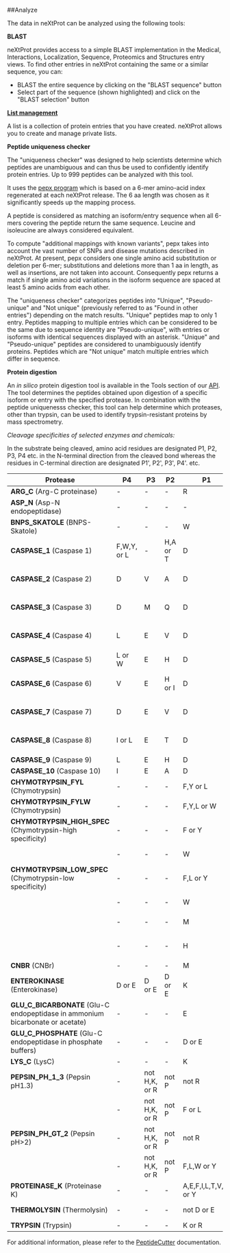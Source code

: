 ##Analyze

The data in neXtProt can be analyzed using the following tools:

**BLAST** 

neXtProt provides access to a simple BLAST implementation in the Medical, Interactions, Localization, Sequence, Proteomics and Structures entry views. To find other entries in neXtProt containing the same or a similar sequence, you can:

* BLAST the entire sequence by clicking on the "BLAST sequence" button
* Select part of the sequence (shown highlighted) and click on the "BLAST selection" button 

**[List management](/help/protein-lists)**

A list is a collection of protein entries that you have created. neXtProt allows you to create and manage private lists.

**Peptide uniqueness checker**

The "uniqueness checker" was designed to help scientists determine which peptides are unambiguous and can thus be used to confidently identify protein entries. Up to 999 peptides can be analyzed with this tool.

It uses the [pepx program](https://github.com/calipho-sib/pepx) which is based on a 6-mer amino-acid index regenerated at each neXtProt release. The 6 aa length was chosen as it significantly speeds up the mapping process.

A peptide is considered as matching an isoform/entry sequence when all 6-mers covering the peptide return the same sequence. Leucine and isoleucine are always considered equivalent.

To compute "additional mappings with known variants", pepx takes into account the vast number of SNPs and disease mutations described in neXtProt.  At present, pepx considers one single amino acid substitution or deletion per 6-mer; substitutions and deletions more than 1 aa in length, as well as insertions, are not taken into account. Consequently pepx returns a match if single amino acid variations in the isoform sequence are spaced at least 5 amino acids from each other.

The "uniqueness checker" categorizes peptides into "Unique", "Pseudo-unique" and "Not unique" (previously referred to as "Found in other entries") depending on the match results. "Unique" peptides map to only 1 entry. Peptides mapping to multiple entries which can be considered to be the same due to sequence identity are "Pseudo-unique", with entries or isoforms with identical sequences displayed with an asterisk. "Unique" and "Pseudo-unique" peptides are considered to unambiguously identify proteins. Peptides which are "Not unique" match multiple entries which differ in sequence.

**Protein digestion**

An _in silico_ protein digestion tool is available in the Tools section of our [API](https://api.nextprot.org/). The tool determines the peptides obtained upon digestion of a specific isoform or entry with the specified protease. In combination with the peptide uniquenesss checker, this tool can help determine which proteases, other than trypsin, can be used to identify trypsin-resistant proteins by mass spectrometry.

_Cleavage specificities of selected enzymes and chemicals:_

In the substrate being cleaved, amino acid residues are designated P1, P2, P3, P4 etc. in the N-terminal direction from the cleaved bond whereas the residues in C-terminal direction are designated P1', P2', P3', P4'. etc.

|Protease | P4 | P3 | P2 | P1 | P1' | P2'| 
|---------|----|----|----|----|-----|-----|
|**ARG_C** (Arg-C proteinase) |-|-|-|R|-|-|
|**ASP_N** (Asp-N endopeptidase) |-|-|-|-|D|-|
|**BNPS_SKATOLE** (BNPS-Skatole) |-|-|-|W|-|-|
|**CASPASE_1** (Caspase 1) |F,W,Y, or L|-|H,A or T|D|not P,E,D,Q,K or R|- 
|**CASPASE_2** (Caspase 2) |D|V|A|D|not P,E,D,Q,K or R|-|
|**CASPASE_3** (Caspase 3) |D|M|Q|D|not P,E,D,Q,K or R|-|
|**CASPASE_4** (Caspase 4) |L|E|V|D|not P,E,D,Q,K or R|-|
|**CASPASE_5** (Caspase 5) |L or W|E|H|D|-|-|
|**CASPASE_6** (Caspase 6) |V|E|H or I|D|not P,E,D,Q,K or R|-|
|**CASPASE_7** (Caspase 7) |D|E|V|D|not P,E,D,Q,K or R|-|
|**CASPASE_8** (Caspase 8) |I or L|E|T|D|not P,E,D,Q,K or R|-|
|**CASPASE_9** (Caspase 9) |L|E|H|D|-|-|
|**CASPASE_10** (Caspase 10)	|I|E|A|D|-|-|
|**CHYMOTRYPSIN_FYL** (Chymotrypsin) |-|-|-|F,Y or L|not P|-|
|**CHYMOTRYPSIN_FYLW** (Chymotrypsin) |-|-|-|F,Y,L or W|not P|-|
|**CHYMOTRYPSIN_HIGH_SPEC** (Chymotrypsin-high specificity) |-|-|-|F or Y|not P|-|
|&nbsp;|-|-|-|W|not M or P|-|
|**CHYMOTRYPSIN_LOW_SPEC** (Chymotrypsin-low specificity) |-|-|-|F,L or Y|not P|-|
|&nbsp;|-|-|-|W|not M or P|-|
|&nbsp;|-|-|-|M|not P or Y|-|
|&nbsp;|-|-|-|H|not D,M,P or W|-|
|**CNBR** (CNBr) |-|-|-|M|-|-|
|**ENTEROKINASE** (Enterokinase) |D or E|D or E|D or E|K|-|-|
|**GLU_C_BICARBONATE** (Glu-C endopeptidase in ammonium bicarbonate or acetate) |-|-|-|E|not P or E|-|
|**GLU_C_PHOSPHATE** (Glu-C endopeptidase in phosphate buffers) |-|-|-|D or E|not P or E|-|
|**LYS_C** (LysC) |-|-|-|K|-|-|
|**PEPSIN_PH_1_3** (Pepsin pH1.3) |-|not H,K, or R|not P|not R|F or L|not P|
&nbsp;|-|not H,K, or R|not P|F or L|-|not P|
|**PEPSIN_PH_GT_2** (Pepsin pH>2) |-|not H,K, or R|not P|not R|F,L,W or Y|not P|
&nbsp;|-|not H,K, or R|not P|F,L,W or Y|-|not P|
|**PROTEINASE_K** (Proteinase K) |-|-|-|A,E,F,I,L,T,V,W or Y|-|-|
|**THERMOLYSIN** (Thermolysin) |-|-|-|not D or E|A,F,I,L,M or V|-|
|**TRYPSIN** (Trypsin) |-|-|-|K or R|not P|-|

For additional information, please refer to the [PeptideCutter](https://web.expasy.org/peptide_cutter/peptidecutter_enzymes.html) documentation.
